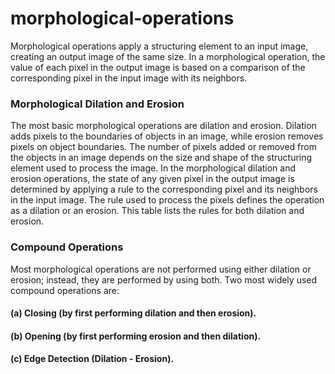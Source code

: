 # morphological-operations
Morphological operations apply a structuring element to an input image, creating an output image of the same size. In a morphological operation, the value of each pixel in the output image is based on a comparison of the corresponding pixel in the input image with its neighbors.

### Morphological Dilation and Erosion
The most basic morphological operations are dilation and erosion. Dilation adds pixels to the boundaries of objects in an image, while erosion removes pixels on object boundaries. The number of pixels added or removed from the objects in an image depends on the size and shape of the structuring element used to process the image. In the morphological dilation and erosion operations, the state of any given pixel in the output image is determined by applying a rule to the corresponding pixel and its neighbors in the input image. The rule used to process the pixels defines the operation as a dilation or an erosion. This table lists the rules for both dilation and erosion.

### Compound Operations
Most morphological operations are not performed using either dilation or erosion; instead, they are performed by using both. Two most widely used compound operations are: 
#### (a) Closing (by first performing dilation and then erosion). 
#### (b) Opening (by first performing erosion and then dilation).
#### (c) Edge Detection (Dilation - Erosion).



